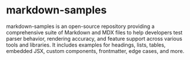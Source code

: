 # markdown-samples

markdown-samples is an open-source repository providing a comprehensive suite of Markdown and MDX files to help
developers test parser behavior, rendering accuracy, and feature support across various tools and libraries. It includes
examples for headings, lists, tables, embedded JSX, custom components, frontmatter, edge cases, and more.
